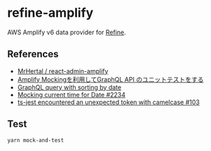 # refine-amplify
AWS Amplify v6 data provider for [Refine](https://refine.dev/).

## References
 - [MrHertal / react-admin-amplify](https://github.com/MrHertal/react-admin-amplify)
 - [Amplify Mockingを利用してGraphQL API のユニットテストをする](https://qiita.com/nagym/items/58b7847d171b57f0019f)
 - [GraphQL query with sorting by date](https://docs.amplify.aws/javascript/build-a-backend/graphqlapi/best-practice/query-with-sorting/#overview)
 - [Mocking current time for Date #2234](https://github.com/jestjs/jest/issues/2234)
 - [ts-jest encountered an unexpected token with camelcase #103](https://github.com/sindresorhus/camelcase/issues/103)

## Test
```shell
yarn mock-and-test
```
